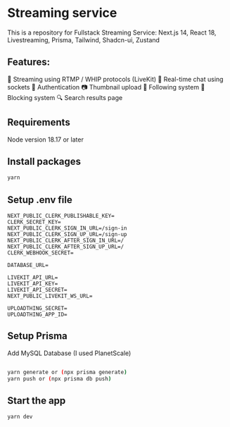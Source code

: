 # Streaming service

This is a repository for Fullstack Streaming Service: Next.js 14, React 18, Livestreaming, Prisma, Tailwind, Shadcn-ui, Zustand

## Features:

:satellite: Streaming using RTMP / WHIP protocols (LiveKit)
:thought_balloon: Real-time chat using sockets
:closed_lock_with_key: Authentication
:camera: Thumbnail upload
:busts_in_silhouette: Following system
:no_entry_sign: Blocking system
:mag: Search results page

## Requirements

Node version 18.17 or later

## Install packages

```bash
yarn
```

## Setup .env file

```dotenv
NEXT_PUBLIC_CLERK_PUBLISHABLE_KEY=
CLERK_SECRET_KEY=
NEXT_PUBLIC_CLERK_SIGN_IN_URL=/sign-in
NEXT_PUBLIC_CLERK_SIGN_UP_URL=/sign-up
NEXT_PUBLIC_CLERK_AFTER_SIGN_IN_URL=/
NEXT_PUBLIC_CLERK_AFTER_SIGN_UP_URL=/
CLERK_WEBHOOK_SECRET=

DATABASE_URL=

LIVEKIT_API_URL=
LIVEKIT_API_KEY=
LIVEKIT_API_SECRET=
NEXT_PUBLIC_LIVEKIT_WS_URL=

UPLOADTHING_SECRET=
UPLOADTHING_APP_ID=
```

## Setup Prisma

Add MySQL Database (I used PlanetScale)


```bash

yarn generate or (npx prisma generate)
yarn push or (npx prisma db push)

```

## Start the app

```bash
yarn dev
```